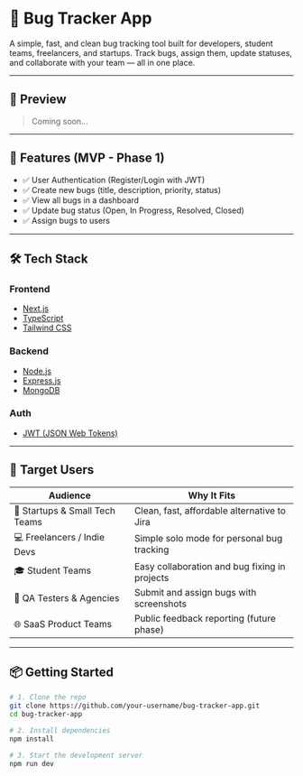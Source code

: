 # 🐞 Bug Tracker App

A simple, fast, and clean bug tracking tool built for developers, student teams, freelancers, and startups. Track bugs, assign them, update statuses, and collaborate with your team — all in one place.

---

## 📸 Preview

> Coming soon...

---

## 🚀 Features (MVP - Phase 1)

- ✅ User Authentication (Register/Login with JWT)
- ✅ Create new bugs (title, description, priority, status)
- ✅ View all bugs in a dashboard
- ✅ Update bug status (Open, In Progress, Resolved, Closed)
- ✅ Assign bugs to users

---

## 🛠️ Tech Stack

### Frontend
- [Next.js](https://nextjs.org/)
- [TypeScript](https://www.typescriptlang.org/)
- [Tailwind CSS](https://tailwindcss.com/)

### Backend
- [Node.js](https://nodejs.org/)
- [Express.js](https://expressjs.com/)
- [MongoDB](https://www.mongodb.com/)

### Auth
- [JWT (JSON Web Tokens)](https://jwt.io/)

---

## 👥 Target Users

| Audience                     | Why It Fits                                  |
|-----------------------------|-----------------------------------------------|
| 🏢 Startups & Small Tech Teams | Clean, fast, affordable alternative to Jira   |
| 💻 Freelancers / Indie Devs   | Simple solo mode for personal bug tracking    |
| 🎓 Student Teams              | Easy collaboration and bug fixing in projects |
| 🧪 QA Testers & Agencies      | Submit and assign bugs with screenshots       |
| 🌐 SaaS Product Teams         | Public feedback reporting (future phase)      |

---

## 📦 Getting Started

```bash
# 1. Clone the repo
git clone https://github.com/your-username/bug-tracker-app.git
cd bug-tracker-app

# 2. Install dependencies
npm install

# 3. Start the development server
npm run dev
